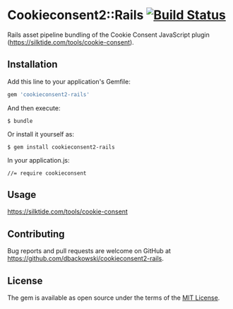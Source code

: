 # Cookieconsent2::Rails [![Build Status](https://travis-ci.org/dbackowski/cookieconsent2-rails.svg?branch=master)](https://travis-ci.org/dbackowski/cookieconsent2-rails)

Rails asset pipeline bundling of the Cookie Consent JavaScript plugin (https://silktide.com/tools/cookie-consent).

## Installation

Add this line to your application's Gemfile:

```ruby
gem 'cookieconsent2-rails'
```

And then execute:

    $ bundle

Or install it yourself as:

    $ gem install cookieconsent2-rails

In your application.js:

    //= require cookieconsent

## Usage

https://silktide.com/tools/cookie-consent

## Contributing

Bug reports and pull requests are welcome on GitHub at https://github.com/dbackowski/cookieconsent2-rails.


## License

The gem is available as open source under the terms of the [MIT License](http://opensource.org/licenses/MIT).

